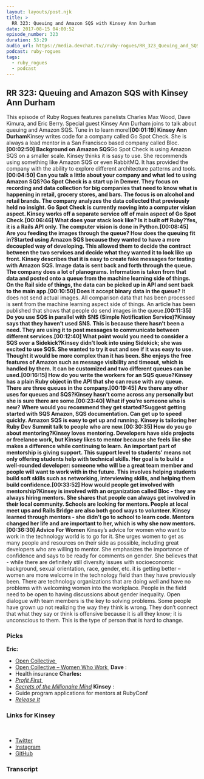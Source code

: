 ```yaml
---
layout: layouts/post.njk
title: >
  RR 323: Queuing and Amazon SQS with Kinsey Ann Durham
date: 2017-08-15 04:00:52
episode_number: 323
duration: 53:29
audio_url: https://media.devchat.tv//ruby-rogues/RR_323_Queuing_and_SQS_with_Kinsey_Ann_Durham_mixdown.mp3
podcast: ruby-rogues
tags:
  - ruby_rogues
  - podcast
---
```


## RR 323: Queuing and Amazon SQS with Kinsey Ann Durham

This episode of Ruby Rogues features panelists Charles Max Wood, Dave Kimura, and Eric Berry. Special guest Kinsey Ann Durham joins to talk about queuing and Amazon SQS. Tune in to learn more!**[00:01:19] Kinsey Ann Durham**Kinsey writes code for a company called Go Spot Check. She is always a lead mentor in a San Francisco based company called Bloc.**[00:02:50] Background on Amazon SQS**Go Spot Check is using Amazon SQS on a smaller scale. Kinsey thinks it is sasy to use. She recommends using something like Amazon SQS or even RabbitMQ. It has provided the company with the ability to explore different architecture patterns and tools.**[00:04:50] Can you talk a little about your company and what led to using Amazon SQS?**Go Spot Check is a start up in Denver. They focus on recording and data collection for big companies that need to know what is happening in retail, grocery stores, and bars. The focus is on alcohol and retail brands. The company analyzes the data collected that previously held no insight. Go Spot Check is currently moving into a computer vision aspect. Kinsey works off a separate service off of main aspect of Go Spot Check.**[00:06:46] What does your stack look like? Is it built off Ruby?**Yes, it is a Rails API only. The computer vision is done in Python.**[00:08:45] Are you feeding the images through the queue? How does the queuing fit in?**Started using Amazon SQS because they wanted to have a more decoupled way of developing. This allowed them to decide the contract between the two services and decide what they wanted it to look like up front. Kinsey describes that it is easy to create fake messages for testing with Amazon SQS. Image data is sent back and forth through the queue. The company does a lot of planograms. Information is taken from that data and posted onto a queue from the machine learning side of things. On the Rail side of things, the data can be picked up in API and sent back to the main app.**[00:10:50] Does it accept binary data in the queue?** It does not send actual images. All comparison data that has been processed is sent from the machine learning aspect side of things. An article has been published that shows that people do send images in the queue.**[00:11:35] Do you use SQS in parallel with SNS (Simple Notification Service)?**Kinsey says that they haven’t used SNS. This is because there hasn’t been a need. They are using it to post messages to communicate between different services.**[00:12:40] What point would you need to consider a SQS over a Sidekick?**Kinsey didn’t look into using Sidekick; she was excited to use SQS. She wanted to try it out and see if it was easy to use. Thought it would be more complex than it has been. She enjoys the free features of Amazon such as message visibility and timeout, which is handled by them. It can be customized and two different queues can be used.**[00:16:15] How do you write the workers for an SQS queue?**Kinsey has a plain Ruby object in the API that she can reuse with any queue. There are three queues in the company.**[00:19:45] Are there any other uses for queues and SQS?**Kinsey hasn’t come across any personally but she is sure there are some.**[00:23:40] What if you’re someone who is new? Where would you recommend they get started?**Suggest getting started with SQS Amazon, SQS documentation. Can get up to speed quickly. Amazon SQS is easy to get up and running. Kinsey is tailoring her Ruby Dev Summit talk to people who are new.**[00:30:35] How do you go about mentoring?**Kinsey loves mentoring. Developers have side projects or freelance work, but Kinsey likes to mentor because she feels like she makes a difference while continuing to learn. An important part of mentorship is giving support. This support level to students’ means not only offering students help with technical skills. Her goal is to build a well-rounded developer: someone who will be a great team member and people will want to work with in the future. This involves helping students build soft skills such as networking, interviewing skills, and helping them build confidence.**[00:33:52] How would people get involved with mentorship?**Kinsey is involved with an organization called Bloc - they are always hiring mentors. She shares that people can always get involved in their local community. Schools are looking for mentors. People at local meet ups and Rails Bridge are also both good ways to volunteer. Kinsey learned through mentors - she didn’t go to school to learn code. Mentors changed her life and are important to her, which is why she now mentors.**[00:36:30] Advice For Women** Kinsey’s advice for women who want to work in the technology world is to go for it. She urges women to get as many people and resources on their side as possible, including great developers who are willing to mentor. She emphasizes the importance of confidence and says to be ready for comments on gender. She believes that - while there are definitely still diversity issues with socioeconomic background, sexual orientation, race, gender, etc. it is getting better – women are more welcome in the technology field than they have previously been. There are technology organizations that are doing well and have no problems with welcoming women into the workplace. People in the field need to be open to having discussions about gender inequality. Open dialogue with team members is the key to solving problems. Some people have grown up not realizing the way they think is wrong. They don’t connect that what they say or think is offensive because it is all they know; it is unconscious to them. This is the type of person that is hard to change.

### **Picks**

**Eric:**

- [Open Collective&nbsp;](https://opencollective.com)
- [Open Collective – Women Who Work&nbsp;](https://opencollective.com/wwcode)
  **Dave** :
- Health insurance
  **Charles:**
- [_Profit First&nbsp;_](http://www.amazon.com/dp/0981808298/?tag=chamaxwoo-20)
- _[Secrets of the Millionaire Mind](http://www.amazon.com/dp/0060763280/?tag=chamaxwoo-20)_
  **Kinsey** :
- Guide program applications for mentors at RubyConf
- _[Release It](http://www.amazon.com/dp/0978739213?tag=chamaxwoo-20)&nbsp;_

### **Links for Kinsey**

&nbsp;

- [Twitter](https://twitter.com/kinseyanndurham?lang=en)
- [Instagram](https://www.instagram.com/kinseyanndurham/)
- [GitHub](https://github.com/durhamka)

### Transcript
